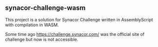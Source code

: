 ## synacor-challenge-wasm

This project is a solution for Synacor Challenge written in AssemblyScript with compilation in WASM.

Some time ago https://challenge.synacor.com/ was the official site of challenge but now is not accessible.
